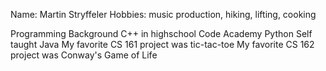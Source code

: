 Name: Martin Stryffeler
Hobbies: music production, hiking, lifting, cooking

Programming Background
C++ in highschool
Code Academy Python
Self taught Java
My favorite CS 161 project was tic-tac-toe
My favorite CS 162 project was Conway's Game of Life
